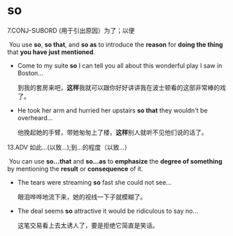 # so

7.CONJ-SUBORD (用于引出原因）为了；以便

​	You use **so**, **so that**, and **so as** to introduce the **reason** for **doing the thing** that **you have just mentioned**.

- Come to my suite **so** I can tell you all about this wonderful play I saw in Boston...

  到我的套房来吧，**这样**我就可以跟你好好讲讲我在波士顿看的这部非常棒的戏了。

- He took her arm and hurried her upstairs **so that** they wouldn't be overheard...

  他挽起她的手臂，带她匆匆上了楼，**这样**别人就听不见他们说的话了。

13.ADV 如此...(以致...);到...的程度（以致...）

​	You can use **so...that** and **so...as** to **emphasize** the **degree of something** by mentioning the **result** or **consequence** of it.

- The tears were streaming **so** fast she could not see...

  眼泪哗哗地流下来，她的视线一下子就模糊了。

- The deal seems **so** attractive it would be ridiculous to say no...

  这笔交易看上去太诱人了，要是拒绝它简直是笑话。